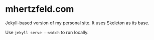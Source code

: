 mhertzfeld.com
==============

Jekyll-based version of my personal site. It uses Skeleton as its base.

Use `jekyll serve --watch` to run locally.
